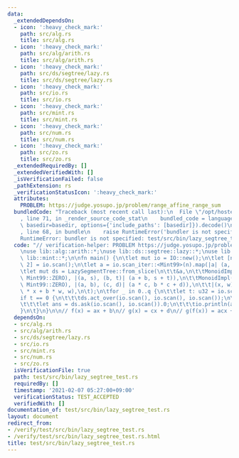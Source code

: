 ```yaml
---
data:
  _extendedDependsOn:
  - icon: ':heavy_check_mark:'
    path: src/alg.rs
    title: src/alg.rs
  - icon: ':heavy_check_mark:'
    path: src/alg/arith.rs
    title: src/alg/arith.rs
  - icon: ':heavy_check_mark:'
    path: src/ds/segtree/lazy.rs
    title: src/ds/segtree/lazy.rs
  - icon: ':heavy_check_mark:'
    path: src/io.rs
    title: src/io.rs
  - icon: ':heavy_check_mark:'
    path: src/mint.rs
    title: src/mint.rs
  - icon: ':heavy_check_mark:'
    path: src/num.rs
    title: src/num.rs
  - icon: ':heavy_check_mark:'
    path: src/zo.rs
    title: src/zo.rs
  _extendedRequiredBy: []
  _extendedVerifiedWith: []
  _isVerificationFailed: false
  _pathExtension: rs
  _verificationStatusIcon: ':heavy_check_mark:'
  attributes:
    PROBLEM: https://judge.yosupo.jp/problem/range_affine_range_sum
  bundledCode: "Traceback (most recent call last):\n  File \"/opt/hostedtoolcache/Python/3.9.1/x64/lib/python3.9/site-packages/onlinejudge_verify/documentation/build.py\"\
    , line 71, in _render_source_code_stat\n    bundled_code = language.bundle(stat.path,\
    \ basedir=basedir, options={'include_paths': [basedir]}).decode()\n  File \"/opt/hostedtoolcache/Python/3.9.1/x64/lib/python3.9/site-packages/onlinejudge_verify/languages/user_defined.py\"\
    , line 68, in bundle\n    raise RuntimeError('bundler is not specified: {}'.format(path.as_posix()))\n\
    RuntimeError: bundler is not specified: test/src/bin/lazy_segtree_test.rs\n"
  code: "// verification-helper: PROBLEM https://judge.yosupo.jp/problem/range_affine_range_sum\n\
    \nuse lib::alg::arith::*;\nuse lib::ds::segtree::lazy::*;\nuse lib::io::*;\nuse\
    \ lib::mint::*;\n\nfn main() {\n\tlet mut io = IO::new();\n\tlet [n, q]: [usize;\
    \ 2] = io.scan();\n\tlet a = io.scan_iter::<Mint99>(n).map(|a| (a, Mint99::ONE)).collect::<Vec<_>>();\n\
    \tlet mut ds = LazySegmentTree::from_slice(\n\t\t&a,\n\t\tMonoidImpl(|| (Mint99::ZERO,\
    \ Mint99::ZERO), |(a, s), (b, t)| (a + b, s + t)),\n\t\tMonoidImpl(|| (Mint99::ONE,\
    \ Mint99::ZERO), |(a, b), (c, d)| (a * c, b * c + d)),\n\t\t|(x, w), (a, b)| (a\
    \ * x + b * w, w),\n\t);\n\tfor _ in 0..q {\n\t\tlet t: u32 = io.scan();\n\t\t\
    if t == 0 {\n\t\t\tds.act_over(io.scan(), io.scan(), io.scan());\n\t\t} else {\n\
    \t\t\tlet ans = ds.ask(io.scan(), io.scan()).0;\n\t\t\tio.println(ans);\n\t\t\
    }\n\t}\n}\n\n// f(x) = ax + b\n// g(x) = cx + d\n// g(f(x)) = acx + bc + d\n"
  dependsOn:
  - src/alg.rs
  - src/alg/arith.rs
  - src/ds/segtree/lazy.rs
  - src/io.rs
  - src/mint.rs
  - src/num.rs
  - src/zo.rs
  isVerificationFile: true
  path: test/src/bin/lazy_segtree_test.rs
  requiredBy: []
  timestamp: '2021-02-07 05:27:00+09:00'
  verificationStatus: TEST_ACCEPTED
  verifiedWith: []
documentation_of: test/src/bin/lazy_segtree_test.rs
layout: document
redirect_from:
- /verify/test/src/bin/lazy_segtree_test.rs
- /verify/test/src/bin/lazy_segtree_test.rs.html
title: test/src/bin/lazy_segtree_test.rs
---
```

